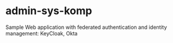 # admin-sys-komp
Sample Web application with federated authentication and identity management: KeyCloak, Okta 
